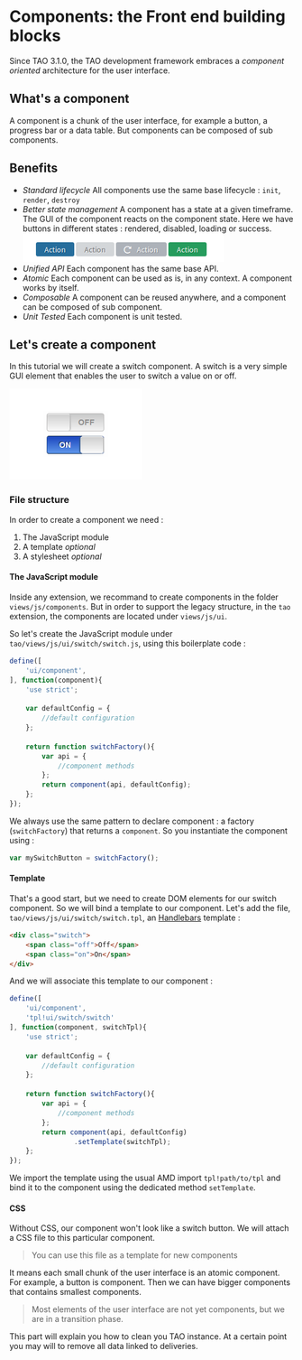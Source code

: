 <!--
parent: 'Developer Guide'
toc: true
authors:
    - 'Bertrand Chevrier'
tags:
    - 'Frontend'
    - 'Component'
    - 'GUI'
    - 'JavaScript'
-->
Components: the Front end building blocks
=========================================

Since TAO 3.1.0, the TAO development framework embraces a _component oriented_ architecture for the user interface.

## What's a component

A component is a chunk of the user interface, for example a button, a progress bar or a data table. But components can be composed of sub components.

## Benefits

 - *Standard lifecycle* 
 All components use the same base lifecycle : `init`, `render`, `destroy`
 - *Better state management*
 A component has a state at a given timeframe. The GUI of the component reacts on the component state. Here we have buttons in different states : rendered, disabled, loading or success. ![Button states](./resources/frontend-component/button-states.png)
 - *Unified API* 
 Each component has the same base API.
 - *Atomic* 
 Each component can be used as is, in any context. A component works by itself.
 - *Composable* 
 A component can be reused anywhere, and a component can be composed of sub component.
 - *Unit Tested* 
 Each component is unit tested.

## Let's create a component

In this tutorial we will create a switch component. A switch is a very simple GUI element that enables the user to switch a value on or off. 

![A switch example](./resources/frontend-component/switch.png)

### File structure

In order to create a component we need : 

1. The JavaScript module
2. A template _optional_
3. A stylesheet _optional_

#### The JavaScript module

Inside any extension, we recommand to create components in the folder `views/js/components`. But in order to support the legacy structure, in the `tao` extension, the components are located under `views/js/ui`.

So let's create the JavaScript module under `tao/views/js/ui/switch/switch.js`, using this boilerplate code :

```js
define([
    'ui/component',
], function(component){
    'use strict';

    var defaultConfig = {
        //default configuration
    };

    return function switchFactory(){
        var api = {
            //component methods
        };
        return component(api, defaultConfig);
    };
});

```

We always use the same pattern to declare component : a factory (`switchFactory`) that returns a `component`. So you instantiate the component using : 

```js
var mySwitchButton = switchFactory();
```

#### Template

That's a good start, but we need to create DOM elements for our switch component. So we will bind a template to our component.  Let's add the file, `tao/views/js/ui/switch/switch.tpl`, an [Handlebars](http://handlebarsjs.com/) template : 


```html
<div class="switch">
    <span class="off">Off</span>
    <span class="on">On</span>
</div>
```

And we will associate this template to our component : 

```js
define([
    'ui/component',
    'tpl!ui/switch/switch'
], function(component, switchTpl){
    'use strict';

    var defaultConfig = {
        //default configuration
    };

    return function switchFactory(){
        var api = {
            //component methods
        };
        return component(api, defaultConfig)
                .setTemplate(switchTpl);
    };
});

```

We import the template using the usual AMD import `tpl!path/to/tpl` and bind it to the component using the dedicated method `setTemplate`. 

#### CSS

Without CSS, our component won't look like a switch button. We will attach a CSS file to this particular component.


> You can use this file as a template for new components

It means each small chunk of the user interface is an atomic component.
For example, a button is component. Then we can have bigger components that contains smallest components.

> Most elements of the user interface are not yet components, but we are in a transition phase.

This part will explain you how to clean you TAO instance. At a certain point you may will to remove all data linked to deliveries.

